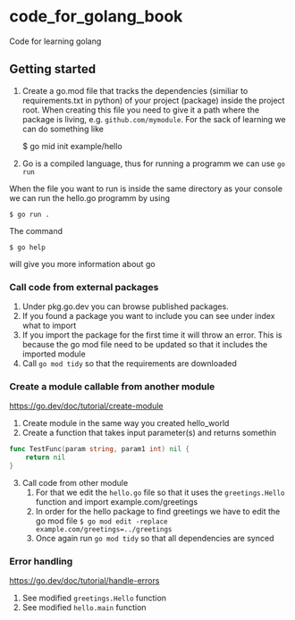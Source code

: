 # code_for_golang_book
Code for learning golang

## Getting started

1. Create a go.mod file that tracks the dependencies (similiar to requirements.txt in python) of your project (package) inside the project root. When creating this file you need to give it a path where the package is living, e.g. `github.com/mymodule`. For the sack of learning we can do something like

    $ go mid init example/hello

2. Go is a compiled language, thus for running a programm we can use `go run`

When the file you want to run is inside the same directory as your console we can run the hello.go programm by using

    $ go run . 

The command 

    $ go help 
    
will give you more information about go


### Call code from external packages

1. Under pkg.go.dev you can browse published packages. 
2. If you found a package you want to include you can see under index what to import
3. If you import the package for the first time it will throw an error. This is because the go mod file need to be updated so that it includes the imported module
4. Call `go mod tidy` so that the requirements are downloaded

### Create a module callable from another module

https://go.dev/doc/tutorial/create-module

1. Create module in the same way you created hello_world
2. Create a function that takes input parameter(s) and returns somethin
   
```go
func TestFunc(param string, param1 int) nil {
	return nil
}
```

3. Call code from other module
   1. For that we edit the `hello.go` file so that it uses the `greetings.Hello`  function and import example.com/greetings
   2. In order for the hello package to find greetings we have to edit the go mod file `$ go mod edit -replace example.com/greetings=../greetings`
   3. Once again run `go mod tidy` so that all dependencies are synced

### Error handling

https://go.dev/doc/tutorial/handle-errors

1. See modified `greetings.Hello` function
2. See modified `hello.main` function
